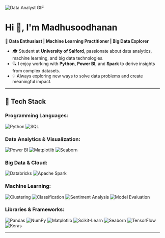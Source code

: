 ![Data Analyst GIF](https://media.giphy.com/media/qgQUggAC3Pfv687qPC/giphy.gif)

# Hi 👋, I'm Madhusoodhanan

🎯 **Data Enthusiast | Machine Learning Practitioner | Big Data Explorer**

- 🎓 Student at **University of Salford**, passionate about data analytics, machine learning, and big data technologies.
- 🔍 I enjoy working with **Python**, **Power BI**, and **Spark** to derive insights from complex datasets.
- 💡 Always exploring new ways to solve data problems and create meaningful impact.

---

## 🚀 Tech Stack

### Programming Languages:
![Python](https://img.shields.io/badge/Python-3776AB?style=for-the-badge&logo=python&logoColor=white)
![SQL](https://img.shields.io/badge/SQL-4479A1?style=for-the-badge&logo=postgresql&logoColor=white)

### Data Analytics & Visualization:
![Power BI](https://img.shields.io/badge/Power%20BI-F2C811?style=for-the-badge&logo=powerbi&logoColor=black)
![Matplotlib](https://img.shields.io/badge/Matplotlib-ffffff?style=for-the-badge&logo=matplotlib&logoColor=black)
![Seaborn](https://img.shields.io/badge/Seaborn-2D3E50?style=for-the-badge&logo=seaborn&logoColor=white)

### Big Data & Cloud:
![Databricks](https://img.shields.io/badge/Databricks-FF3621?style=for-the-badge&logo=databricks&logoColor=white)
![Apache Spark](https://img.shields.io/badge/Apache%20Spark-E25A1C?style=for-the-badge&logo=apachespark&logoColor=white)

### Machine Learning:
![Clustering](https://img.shields.io/badge/Clustering-42A5F5?style=for-the-badge)
![Classification](https://img.shields.io/badge/Classification-AB47BC?style=for-the-badge)
![Sentiment Analysis](https://img.shields.io/badge/Sentiment%20Analysis-FFD54F?style=for-the-badge)
![Model Evaluation](https://img.shields.io/badge/Model%20Evaluation-26A69A?style=for-the-badge)

### Libraries & Frameworks:
![Pandas](https://img.shields.io/badge/Pandas-150458?style=for-the-badge&logo=pandas&logoColor=white)
![NumPy](https://img.shields.io/badge/NumPy-013243?style=for-the-badge&logo=numpy&logoColor=white)
![Matplotlib](https://img.shields.io/badge/Matplotlib-ffffff?style=for-the-badge&logo=matplotlib&logoColor=black)
![Scikit-Learn](https://img.shields.io/badge/Scikit--Learn-F7931E?style=for-the-badge&logo=scikit-learn&logoColor=white)
![Seaborn](https://img.shields.io/badge/Seaborn-2D3E50?style=for-the-badge&logo=seaborn&logoColor=white)
![TensorFlow](https://img.shields.io/badge/TensorFlow-FF6F00?style=for-the-badge&logo=tensorflow&logoColor=white)
![Keras](https://img.shields.io/badge/Keras-D00000?style=for-the-badge&logo=keras&logoColor=white)

---



